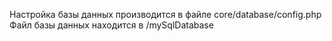 Настройка базы данных производится в файле core/database/config.php
Файл базы данных находится в /mySqlDatabase
